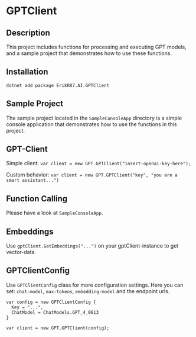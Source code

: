 # GPTClient

## Description
This project includes functions for processing and executing GPT models, and a sample project that demonstrates how to use these functions.

## Installation
`dotnet add package ErikR87.AI.GPTClient`

## Sample Project
The sample project located in the `SampleConsoleApp` directory is a simple console application that demonstrates how to use the functions in this project.

## GPT-Client
Simple client:
`var client = new GPT.GPTClient("insert-openai-key-here");`

Custom behavior:
`var client = new GPT.GPTClient("key", "you are a smart assistant...")`

## Function Calling
Please have a look at `SampleConsoleApp`.

## Embeddings
Use `gptClient.GetEmbeddings("...")` on your gptClient-instance to get vector-data.

## GPTClientConfig
Use `GPTClientConfig` class for more configuration settings.
Here you can set: `chat-model`, `max-tokens`, `embedding-model` and the endpoint urls.
```
var config = new GPTClientConfig {
  Key = "...",
  ChatModel = ChatModels.GPT_4_0613
}

var client = new GPT.GPTClient(config);
```

